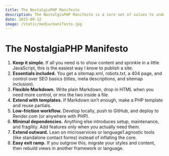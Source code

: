 ```yaml
---
title: The NostalgiaPHP Manifesto
description: The NostalgiaPHP Manifesto is a core set of values to understand the philosphy behing NostalgiaPHP.
date: 2025-09-12
image: /static/media/manifesto.jpg
---
```


# The NostalgiaPHP Manifesto

1. **Keep it simple.** If all you need is to show content and sprinkle in a little JavaScript, this is the easiest way I know to publish a site.
1. **Essentials included.** You get a sitemap.xml, robots.txt, a 404 page, and control over SEO basics (titles, meta descriptions, and sitemap inclusion).
1. **Flexible Markdown.** Write plain Markdown, drop in HTML when you need more control, or mix the two inside a file.
1. **Extend with templates.** If Markdown isn’t enough, make a PHP template and reuse partials.
1. **Low-friction workflow.** Develop locally, push to GitHub, and deploy to Render.com (or anywhere with PHP).
1. **Minimal dependencies.** Anything else introduces setup, maintenance, and fragility. Add features only when you actually need them.
1. **Extend outward.** Lean on microservices or language1.agnostic tools (like standalone contact forms) instead of inflating the core.
1. **Easy exit ramp.** If you outgrow this, migrate your styles and content, then rebuild views in another framework or language.